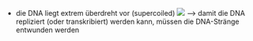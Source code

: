 - die DNA liegt extrem überdreht vor (supercoiled)
![](Pasted%20image%2020231207125641.png)
--> damit die DNA repliziert (oder transkribiert) werden kann, müssen die DNA-Stränge entwunden werden